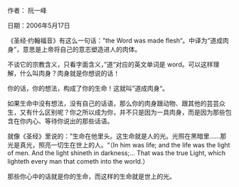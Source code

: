 作者： 阮一峰

日期：2006年5月17日

《圣经·约翰福音》有这么一句话：”the Word was made flesh“。中译为“道成肉身”，意思是上帝将自己的意志塑造进人的肉体。

不谈它的宗教含义，只看字面含义，”道“对应的英文单词是 word。可以这样理解，什么叫肉身？肉身就是你想说的话！

你的话，你的想法，构成了你的生命！这就叫”道成肉身“。

如果生命中没有想法，没有自己的话语，那么你的肉身跟动物、跟其他的芸芸众生，又有什么区别呢？你之所以成为你，并不只是因为一具肉身，而是因为那些包含在你内心、等待你说出的那些话语。

就像《圣经》里说的：”生命在他里头。这生命就是人的光。光照在黑暗里……那光是真光，照亮一切生在世上的人。“（In him was life; and the life was the light of men. And the light shineth in darkness;... That was the true Light, which lighteth every man that cometh into the world.）

那些你心中的话就是你的生命，而这样的生命就是世上的光。